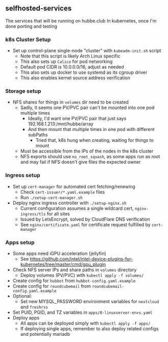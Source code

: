 ## selfhosted-services
The services that will be running on hubbe.club
In kubernetes, once I'm done porting and testing

### k8s Cluster Setup
- Set up control-plane single-node "cluster" with `kubeadm-init.sh` script
    - Note that this script is likely Arch Linux specific
    - This also sets up `Calico` for pod networking
    - Default pod CIDR is 10.0.0.0/16, adjust as needed
    - This also sets up docker to use systemd as its cgroup driver
    - This also enables kernel source address verification

### Storage setup
- NFS shares for things in `volumes` dir need to be created
    - Sadly, it seems one PV/PVC pair can't be mounted into one pod multiple times
        - Ideally, I'd want one PV/PVC pair that just says 192.168.1.213:/mnt/hubbe/array
        - And then mount that multiple times in one pod with different subPaths
            - Tried that, k8s hung when creating, waiting for things to mount
    - Must be accessible from the IPs of the nodes in the k8s cluster
    - NFS exports should use `no_root_squash`, as some apps run as root and may fail if NFS doesn't give files the expected owner

### Ingress setup
- Set up `cert-manager` for automated cert fetching/renewing
    - Check `cert-issuer/*.yaml.example` files
    - Run `./setup-cert-manager.sh`
- Deploy nginx ingress controller with `./setup-nginx.sh`
    - Current configuration assumes a single wildcard cert, `nginx-ingress/tls` for all sites
    - Issued by LetsEncrypt, solved by CloudFlare DNS verification
    - See `nginx/certificate.yaml` for certificate request fulfilled by `cert-manager`

### Apps setup
- Some apps need iGPU acceleration (jellyfin)
    - See https://github.com/intel/intel-device-plugins-for-kubernetes/tree/master/cmd/gpu_plugin
- Check NFS server IPs and share paths in `volumes` directory
    - Deploy volumes (PV/PVC) with `kubectl apply -f volumes/`
- Create config for `hubbot` from `hubbot-config.yaml.example`
- Create config for `roundcubemail` from `roundcubemail-config.yaml.example`
- Optional:
    - Set new MYSQL_PASSWORD environment variables for `nextcloud` and `freshrss`
- Set PUID, PGID, and TZ variables in `apps/0-linuxserver-envs.yaml`
- Deploy apps
    - All apps can be deployed simply with `kubectl apply -f apps/`
    - If deploying single apps, remember to also deploy related configs and potentially mariadb

